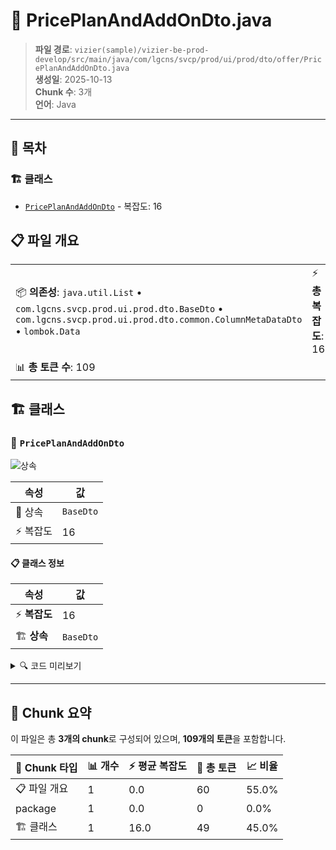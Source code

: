 # 📄 PricePlanAndAddOnDto.java

> **파일 경로**: `vizier(sample)/vizier-be-prod-develop/src/main/java/com/lgcns/svcp/prod/ui/prod/dto/offer/PricePlanAndAddOnDto.java`  
> **생성일**: 2025-10-13  
> **Chunk 수**: 3개  
> **언어**: Java
---

## 📑 목차

### 🏗️ 클래스
- [`PricePlanAndAddOnDto`](#class-priceplanandaddondto) - 복잡도: 16

## 📋 파일 개요

| | |
|--|--|
| 📦 **의존성**: `java.util.List` • `com.lgcns.svcp.prod.ui.prod.dto.BaseDto` • `com.lgcns.svcp.prod.ui.prod.dto.common.ColumnMetaDataDto` • `lombok.Data` | ⚡ **총 복잡도**: 16 |
| 📊 **총 토큰 수**: 109 |  |



## 🏗️ 클래스

### <a id="class-priceplanandaddondto"></a>🎯 `PricePlanAndAddOnDto`

![상속](https://img.shields.io/badge/상속-1개-blue)

| 속성 | 값 |
|------|----|
| 🧬 상속 | `BaseDto` |
| ⚡ 복잡도 | 16 |



#### 📋 클래스 정보

| 속성 | 값 |
|------|----|
| ⚡ **복잡도** | 16 || 📍 **라인 범위** | 11-11 |
| 🏗️ **상속** | `BaseDto` || 🏷️ **태그** | `class, java` |

<details>
<summary>🔍 코드 미리보기</summary>

```java
public class PricePlanAndAddOnDto extends BaseDto {
	private String type;
	private String prodUuid;
	private String prodCd;
	private String prodNm;
	private String prodKdCd;
	private String custKdCd;
	private String prodAgeDivsCd;
	private String prodValdStrtDtm;
	private String prodValdEndDtm;
	private String saleValdStrtDtm;
	private String saleValdEndDtm;
	private String prodOvwDesc;
	private String duplTrgtUuid;

	private List<ColumnMetaDataDto> columnMetaData;
}...
```

**Chunk 정보**
- 🆔 **ID**: `18c2bd8ac965`
- 📍 **라인**: 11-11
- 📊 **토큰**: 49
- 🏷️ **태그**: `class, java`

</details>

---





## 🧩 Chunk 요약

이 파일은 총 **3개의 chunk**로 구성되어 있으며, **109개의 토큰**을 포함합니다.

| 🧩 Chunk 타입 | 📊 개수 | ⚡ 평균 복잡도 | 📝 총 토큰 | 📈 비율 |
|---------------|--------|-------------|----------|--------|
| 📋 파일 개요 | 1 | 0.0 | 60 | 55.0% |
| package | 1 | 0.0 | 0 | 0.0% |
| 🏗️ 클래스 | 1 | 16.0 | 49 | 45.0% |

